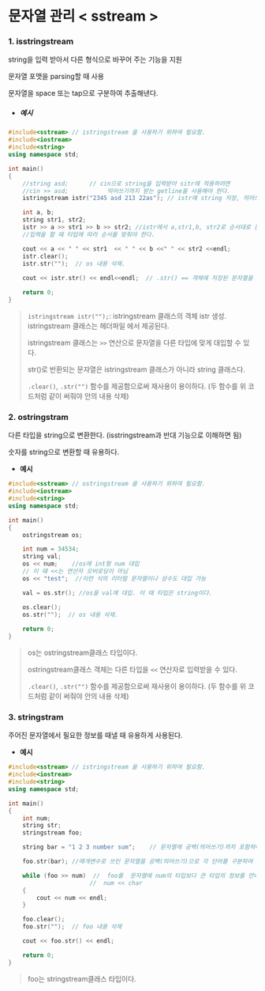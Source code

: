 # 문자열 관리 < sstream >

### 1. isstringstream

string을 입력 받아서 다른 형식으로 바꾸어 주는 기능을 지원

문자열 포맷을 parsing할 때 사용

문자열을 space 또는 tap으로 구분하여 추출해낸다. 

- ##### 예시

```c++
#include<sstream> // istringstream 을 사용하기 위하여 필요함.  
#include<iostream>  
#include<string>  
using namespace std;

int main()
{
    //string asd;      // cin으로 string을 입력받아 sitr에 적용하려면 
    //cin >> asd;			띄어쓰기까지 받는 getline을 사용해야 한다.
    istringstream istr("2345 asd 213 22as"); // istr에 string 저장, 띄어쓰기로 알아서 단어를 구분

    int a, b;
    string str1, str2;
    istr >> a >> str1 >> b >> str2; //istr에서 a,str1,b, str2로 순서대로 문자열 대입
    //입력을 할 때 타입에 따라 순서를 맞춰야 한다.

    cout << a << " " << str1  << " " << b <<" " << str2 <<endl;  
    istr.clear();   
    istr.str("");  // os 내용 삭제. 
    
    cout << istr.str() << endl<<endl;  // .str() == 객체에 저장된 문자열을 반환

    return 0;
}
```

> `istringstream istr("");`: istringstream 클래스의 객체 istr 생성.  istringstream 클래스는 헤더파일 <sstream> 에서 제공된다.
>
> istringstream 클래스는 `>>` 연산으로 문자열을 다른 타입에 맞게 대입할 수 있다.
>
> str()로 반환되는 문자열은 istringstream 클래스가 아니라 string 클래스다.
>
> `.clear()`, `.str("")` 함수를 제공함으로써 재사용이 용이하다. (두 함수를 위 코드처럼 같이 써줘야 안의 내용 삭제)



### 2. ostringstram

다른 타입을 string으로 변환한다. (isstringstream과 반대 기능으로 이해하면 됨)

숫자를 string으로 변환할 때 유용하다.

- **예시**

```c++
#include<sstream> // ostringstream 을 사용하기 위하여 필요함.  
#include<iostream>  
#include<string>  
using namespace std;

int main() 
{
    ostringstream os;

    int num = 34534;
    string val;
    os << num;    //os에 int형 num 대입
    // 이 때 <<는 연산자 오버로딩이 아님 
    os << "test";  //이런 식의 리터럴 문자열이나 상수도 대입 가능

    val = os.str(); //os을 val에 대입. 이 때 타입은 string이다.

    os.clear();   
    os.str("");  // os 내용 삭제. 
    
    return 0;
}
```

>os는 ostringstream클래스 타입이다.
>
>ostringstream클래스 객체는 다른 타입을 `<<` 연산자로 입력받을 수 있다.
>
>`.clear()`, `.str("")` 함수를 제공함으로써 재사용이 용이하다. (두 함수를 위 코드처럼 같이 써줘야 안의 내용 삭제)

### 3. stringstram

주어진 문자열에서 필요한 정보를 때낼 때 유용하게 사용된다.

- **예시**

```c++
#include<sstream> // istringstream 을 사용하기 위하여 필요함.  
#include<iostream>  
#include<string>  
using namespace std;

int main()
{
    int num;
    string str;
    stringstream foo; 

    string bar = "1 2 3 number sum";    // 문자열에 공백(띄어쓰기)까지 포함하여 대입해야 한다.

    foo.str(bar); //매개변수로 쓰인 문자열을 공백(띄어쓰기)으로 각 단어를 구분하여 foo에 대입한다.

    while (foo >> num)  //  foo를  문자열에 num의 타입보다 큰 타입의 정보를 만나면 종료
                       //  num << char  
    {
        cout << num << endl;
    }

    foo.clear();
    foo.str("");  // foo 내용 삭제

    cout << foo.str() << endl;

    return 0;
}
```

> foo는 stringstream클래스 타입이다. 